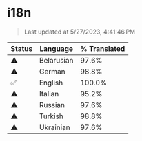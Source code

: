 # i18n

> Last updated at 5/27/2023, 4:41:46 PM

| Status | Language | % Translated |
| --- | --- | --- |
| ⚠️ | Belarusian | 97.6% |
| ⚠️ | German | 98.8% |
| ✅ | English | 100.0% |
| ⚠️ | Italian | 95.2% |
| ⚠️ | Russian | 97.6% |
| ⚠️ | Turkish | 98.8% |
| ⚠️ | Ukrainian | 97.6% |